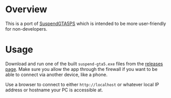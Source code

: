 # Overview
This is a port of [SuspendGTA5PS](https://github.com/mikeboharsik/SuspendGTA5PS) which is intended to be more user-friendly for non-developers.

# Usage
Download and run one of the built `suspend-gta5.exe` files from the [releases page](https://github.com/mikeboharsik/suspend-gta5/releases). Make sure you allow the app through the firewall if you want to be able to connect via another device, like a phone.

Use a browser to connect to either `http://localhost` or whatever local IP address or hostname your PC is accessible at.